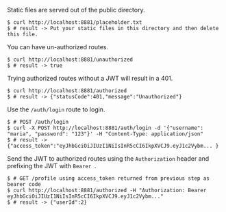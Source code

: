 Static files are served out of the public directory.

```
$ curl http://localhost:8881/placeholder.txt
$ # result -> Put your static files in this directory and then delete this file.
```

You can have un-authorized routes.

```
$ curl http://localhost:8881/unauthorized
$ # result -> true
```

Trying authorized routes without a JWT will result in a 401.

```
$ curl http://localhost:8881/authorized
$ # result -> {"statusCode":401,"message":"Unauthorized"}                                 
```

Use the `/auth/login` route to login.

```
$ # POST /auth/login
$ curl -X POST http://localhost:8881/auth/login -d '{"username": "maria", "password": "123"}' -H "Content-Type: application/json"
$ # result -> {"access_token":"eyJhbGciOiJIUzI1NiIsInR5cCI6IkpXVCJ9.eyJ1c2Vybm... }
```

Send the JWT to authorized routes using the `Authorization` header and prefixing the JWT with `Bearer `.

```
$ # GET /profile using access_token returned from previous step as bearer code
$ curl http://localhost:8881/authorized -H "Authorization: Bearer eyJhbGciOiJIUzI1NiIsInR5cCI6IkpXVCJ9.eyJ1c2Vybm..."
$ # result -> {"userId":2}
```
